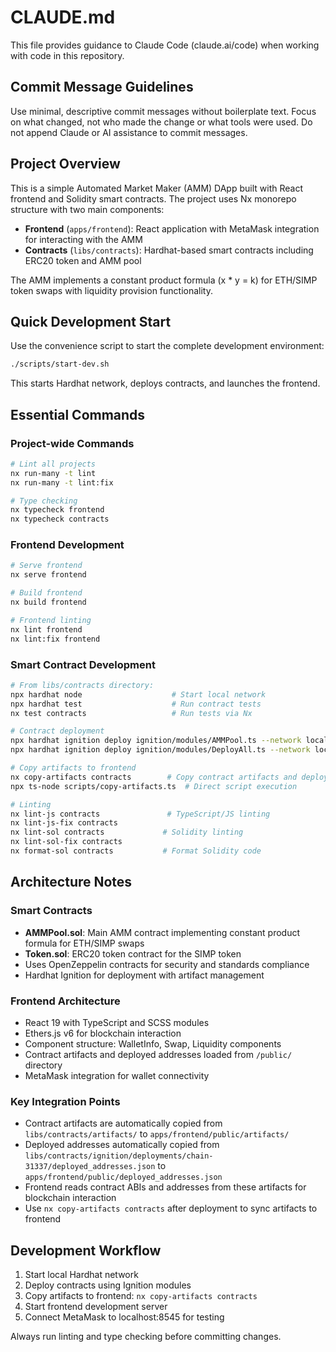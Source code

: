 # CLAUDE.md

This file provides guidance to Claude Code (claude.ai/code) when working with code in this repository.

## Commit Message Guidelines

Use minimal, descriptive commit messages without boilerplate text. Focus on what changed, not who made the change or what tools were used. Do not append Claude or AI assistance to commit messages.

## Project Overview

This is a simple Automated Market Maker (AMM) DApp built with React frontend and Solidity smart contracts. The project uses Nx monorepo structure with two main components:

- **Frontend** (`apps/frontend`): React application with MetaMask integration for interacting with the AMM
- **Contracts** (`libs/contracts`): Hardhat-based smart contracts including ERC20 token and AMM pool

The AMM implements a constant product formula (x * y = k) for ETH/SIMP token swaps with liquidity provision functionality.

## Quick Development Start

Use the convenience script to start the complete development environment:
```bash
./scripts/start-dev.sh
```
This starts Hardhat network, deploys contracts, and launches the frontend.

## Essential Commands

### Project-wide Commands
```bash
# Lint all projects
nx run-many -t lint
nx run-many -t lint:fix

# Type checking
nx typecheck frontend
nx typecheck contracts
```

### Frontend Development
```bash
# Serve frontend
nx serve frontend

# Build frontend
nx build frontend

# Frontend linting
nx lint frontend
nx lint:fix frontend
```

### Smart Contract Development
```bash
# From libs/contracts directory:
npx hardhat node                    # Start local network
npx hardhat test                    # Run contract tests
nx test contracts                   # Run tests via Nx

# Contract deployment
npx hardhat ignition deploy ignition/modules/AMMPool.ts --network localhost
npx hardhat ignition deploy ignition/modules/DeployAll.ts --network localhost

# Copy artifacts to frontend
nx copy-artifacts contracts        # Copy contract artifacts and deployed addresses to frontend
npx ts-node scripts/copy-artifacts.ts  # Direct script execution

# Linting
nx lint-js contracts               # TypeScript/JS linting
nx lint-js-fix contracts
nx lint-sol contracts             # Solidity linting
nx lint-sol-fix contracts
nx format-sol contracts           # Format Solidity code
```

## Architecture Notes

### Smart Contracts
- **AMMPool.sol**: Main AMM contract implementing constant product formula for ETH/SIMP swaps
- **Token.sol**: ERC20 token contract for the SIMP token
- Uses OpenZeppelin contracts for security and standards compliance
- Hardhat Ignition for deployment with artifact management

### Frontend Architecture
- React 19 with TypeScript and SCSS modules
- Ethers.js v6 for blockchain interaction
- Component structure: WalletInfo, Swap, Liquidity components
- Contract artifacts and deployed addresses loaded from `/public/` directory
- MetaMask integration for wallet connectivity

### Key Integration Points
- Contract artifacts are automatically copied from `libs/contracts/artifacts/` to `apps/frontend/public/artifacts/`
- Deployed addresses automatically copied from `libs/contracts/ignition/deployments/chain-31337/deployed_addresses.json` to `apps/frontend/public/deployed_addresses.json`
- Frontend reads contract ABIs and addresses from these artifacts for blockchain interaction
- Use `nx copy-artifacts contracts` after deployment to sync artifacts to frontend

## Development Workflow

1. Start local Hardhat network
2. Deploy contracts using Ignition modules
3. Copy artifacts to frontend: `nx copy-artifacts contracts`
4. Start frontend development server
5. Connect MetaMask to localhost:8545 for testing

Always run linting and type checking before committing changes.